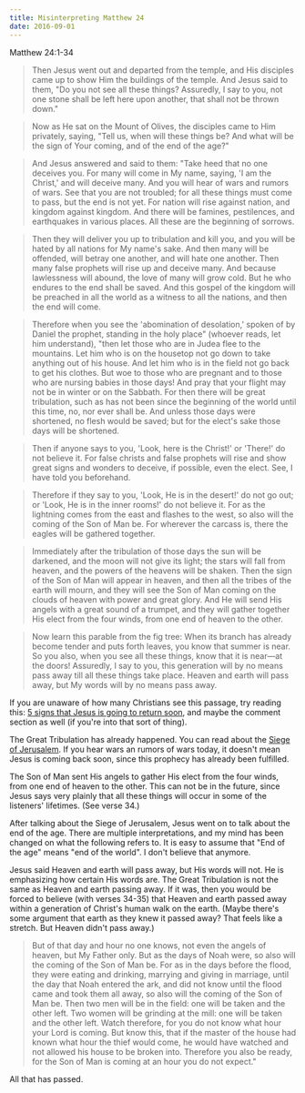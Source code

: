 ```yaml
---
title: Misinterpreting Matthew 24
date: 2016-09-01
---
```



Matthew 24:1-34

> Then Jesus went out and departed from the temple, and His disciples came up to show Him the buildings of the temple. And Jesus said to them, "Do you not see all these things? Assuredly, I say to you, not one stone shall be left here upon another, that shall not be thrown down."

> Now as He sat on the Mount of Olives, the disciples came to Him privately, saying, "Tell us, when will these things be? And what will be the sign of Your coming, and of the end of the age?"

> And Jesus answered and said to them: "Take heed that no one deceives you. For many will come in My name, saying, 'I am the Christ,' and will deceive many. And you will hear of wars and rumors of wars. See that you are not troubled; for all these things must come to pass, but the end is not yet. For nation will rise against nation, and kingdom against kingdom. And there will be famines, pestilences, and earthquakes in various places. All these are the beginning of sorrows.

> Then they will deliver you up to tribulation and kill you, and you will be hated by all nations for My name's sake. And then many will be offended, will betray one another, and will hate one another. Then many false prophets will rise up and deceive many. And because lawlessness will abound, the love of many will grow cold. But he who endures to the end shall be saved. And this gospel of the kingdom will be preached in all the world as a witness to all the nations, and then the end will come.

> Therefore when you see the 'abomination of desolation,' spoken of by Daniel the prophet, standing in the holy place" (whoever reads, let him understand), "then let those who are in Judea flee to the mountains. Let him who is on the housetop not go down to take anything out of his house. And let him who is in the field not go back to get his clothes. But woe to those who are pregnant and to those who are nursing babies in those days! And pray that your flight may not be in winter or on the Sabbath. For then there will be great tribulation, such as has not been since the beginning of the world until this time, no, nor ever shall be. And unless those days were shortened, no flesh would be saved; but for the elect's sake those days will be shortened.

> Then if anyone says to you, 'Look, here is the Christ!' or 'There!' do not believe it. For false christs and false prophets will rise and show great signs and wonders to deceive, if possible, even the elect. See, I have told you beforehand.

> Therefore if they say to you, 'Look, He is in the desert!' do not go out; or 'Look, He is in the inner rooms!' do not believe it. For as the lightning comes from the east and flashes to the west, so also will the coming of the Son of Man be. For wherever the carcass is, there the eagles will be gathered together.

> Immediately after the tribulation of those days the sun will be darkened, and the moon will not give its light; the stars will fall from heaven, and the powers of the heavens will be shaken. Then the sign of the Son of Man will appear in heaven, and then all the tribes of the earth will mourn, and they will see the Son of Man coming on the clouds of heaven with power and great glory. And He will send His angels with a great sound of a trumpet, and they will gather together His elect from the four winds, from one end of heaven to the other.

> Now learn this parable from the fig tree: When its branch has already become tender and puts forth leaves, you know that summer is near. So you also, when you see all these things, know that it is near—at the doors! Assuredly, I say to you, this generation will by no means pass away till all these things take place. Heaven and earth will pass away, but My words will by no means pass away.

If you are unaware of how many Christians see this passage, try reading this: [5 signs that Jesus is going to return soon](http://heavenscity.com/2016/04/05/5-signs-that-jesus-is-going-to-return-soon/), and maybe the comment section as well (if you're into that sort of thing).

The Great Tribulation has already happened. You can read about the [Siege of Jerusalem](https://en.wikipedia.org/wiki/Siege_of_Jerusalem_(AD_70)). If you hear wars an rumors of wars today, it doesn't mean Jesus is coming back soon, since this prophecy has already been fulfilled.

The Son of Man sent His angels to gather His elect from the four winds, from one end of heaven to the other. This can not be in the future, since Jesus says very plainly that all these things will occur in some of the listeners' lifetimes. (See verse 34.)

After talking about the Siege of Jerusalem, Jesus went on to talk about the end of the age. There are multiple interpretations, and my mind has been changed on what the following refers to. It is easy to assume that "End of the age" means "end of the world". I don't believe that anymore.

Jesus said Heaven and earth will pass away, but His words will not. He is emphasizing how certain His words are. The Great Tribulation is not the same as Heaven and earth passing away. If it was, then you would be forced to believe (with verses 34-35) that Heaven and earth passed away within a generation of Christ's human walk on the earth. (Maybe there's some argument that earth as they knew it passed away? That feels like a stretch. But Heaven didn't pass away.)

> But of that day and hour no one knows, not even the angels of heaven, but My Father only. But as the days of Noah were, so also will the coming of the Son of Man be. For as in the days before the flood, they were eating and drinking, marrying and giving in marriage, until the day that Noah entered the ark, and did not know until the flood came and took them all away, so also will the coming of the Son of Man be. Then two men will be in the field: one will be taken and the other left. Two women will be grinding at the mill: one will be taken and the other left. Watch therefore, for you do not know what hour your Lord is coming. But know this, that if the master of the house had known what hour the thief would come, he would have watched and not allowed his house to be broken into. Therefore you also be ready, for the Son of Man is coming at an hour you do not expect."

All that has passed.

<!--
<p>
apparently, the following argument made a lot of sense to a younger me.
it is embarassing

Here, Jesus explains that we *will not* have signs telling us when the end times are coming. If the Great Tribulation is the End Times, then this makes no sense, becuase Jesus Himself just told them signs for the Great Tribulation.

I do not believe great trib is the end times
I do believe that great trib was the end of the age
I do not believe and that end of the age is the end times.

The things that Jesus describes here are not signs of a future trib. They are effects of an in-progress tribulation.

And the one taken, and the other is left, is a bit awkward if you believe in an optimistic eschatology, as I do.
</p>
-->


